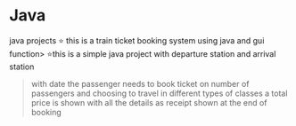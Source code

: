 # Java
java projects
⭐ this is a train ticket booking system using java and gui 
function>
⭐this is a simple java project with departure station and arrival station
> with date the passenger needs to book ticket on
> number of passengers
> and choosing to travel in different types of classes
> a total price is shown
> with all the details as receipt shown at the end of booking
